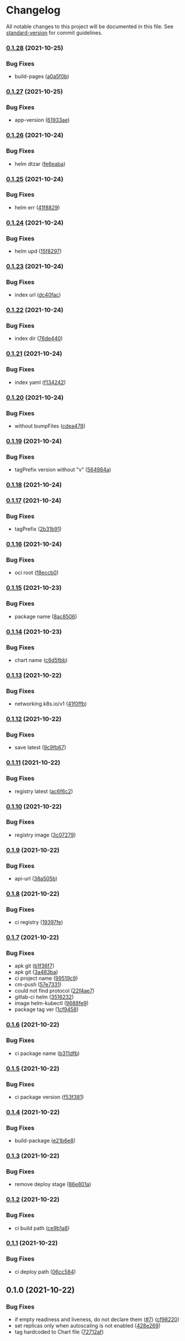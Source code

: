 # Changelog

All notable changes to this project will be documented in this file. See [standard-version](https://github.com/conventional-changelog/standard-version) for commit guidelines.

### [0.1.28](https://github.com/tebaly/varnish-chart/compare/0.1.27...0.1.28) (2021-10-25)


### Bug Fixes

* build-pages ([a0a5f0b](https://github.com/tebaly/varnish-chart/commit/a0a5f0b5b2d544efc1e043224531cb9fbf9bc943))

### [0.1.27](https://github.com/tebaly/varnish-chart/compare/0.1.26...0.1.27) (2021-10-25)


### Bug Fixes

* app-version ([61933ae](https://github.com/tebaly/varnish-chart/commit/61933ae8398f39606148dc8b74478f4d6309130a))

### [0.1.26](https://github.com/tebaly/varnish-chart/compare/0.1.25...0.1.26) (2021-10-24)


### Bug Fixes

* helm dtzar ([fe6eaba](https://github.com/tebaly/varnish-chart/commit/fe6eabaa2963d93837f2eda2cc4d71890f0c60c3))

### [0.1.25](https://github.com/tebaly/varnish-chart/compare/0.1.24...0.1.25) (2021-10-24)


### Bug Fixes

* helm err ([41f8829](https://github.com/tebaly/varnish-chart/commit/41f882932647cdd4e17ddbc3ed9feba8f93ff2e9))

### [0.1.24](https://github.com/tebaly/varnish-chart/compare/0.1.23...0.1.24) (2021-10-24)


### Bug Fixes

* helm upd ([15f8297](https://github.com/tebaly/varnish-chart/commit/15f8297cb2198822a33b827ed86aca37d2a62d90))

### [0.1.23](https://github.com/tebaly/varnish-chart/compare/0.1.22...0.1.23) (2021-10-24)


### Bug Fixes

* index url ([dc40fac](https://github.com/tebaly/varnish-chart/commit/dc40facb2df8196749518ae433252d9699b54cdd))

### [0.1.22](https://github.com/tebaly/varnish-chart/compare/0.1.21...0.1.22) (2021-10-24)


### Bug Fixes

* index dir ([76de440](https://github.com/tebaly/varnish-chart/commit/76de440edebf3c756bf0af39d157d921882ef2a9))

### [0.1.21](https://github.com/tebaly/varnish-chart/compare/0.1.20...0.1.21) (2021-10-24)


### Bug Fixes

* index yaml ([f134242](https://github.com/tebaly/varnish-chart/commit/f1342427870fbd37136d5abbfae55944b21f48f6))

### [0.1.20](https://github.com/tebaly/varnish-chart/compare/0.1.19...0.1.20) (2021-10-24)


### Bug Fixes

* without bumpFiles ([cdea478](https://github.com/tebaly/varnish-chart/commit/cdea478a2782b973dc383c0ba835cbecc714be69))

### [0.1.19](https://github.com/tebaly/varnish-chart/compare/0.1.18...0.1.19) (2021-10-24)


### Bug Fixes

* tagPrefix version without "v" ([564984a](https://github.com/tebaly/varnish-chart/commit/564984a20b89beeb19d66a7a18cff8fc70c78222))

### [0.1.18](https://github.com/tebaly/varnish-chart/compare/0.1.17...0.1.18) (2021-10-24)

### [0.1.17](https://github.com/tebaly/varnish-chart/compare/v0.1.16...v0.1.17) (2021-10-24)


### Bug Fixes

* tagPrefix ([2b31b91](https://github.com/tebaly/varnish-chart/commit/2b31b9132db0ba4f95625021fb4e13a90cdc2060))

### [0.1.16](https://github.com/tebaly/varnish-chart/compare/v0.1.15...v0.1.16) (2021-10-24)


### Bug Fixes

* oci root ([f8eccb0](https://github.com/tebaly/varnish-chart/commit/f8eccb001e879d077155f22f8066dd5639c04587))

### [0.1.15](https://github.com/tebaly/varnish-chart/compare/v0.1.14...v0.1.15) (2021-10-23)


### Bug Fixes

* package name ([8ac8506](https://github.com/tebaly/varnish-chart/commit/8ac8506745673eda37e49a6bf30072e020947916))

### [0.1.14](https://github.com/tebaly/varnish-chart/compare/v0.1.13...v0.1.14) (2021-10-23)


### Bug Fixes

* chart name ([c6d5fbb](https://github.com/tebaly/varnish-chart/commit/c6d5fbb4276dbaa89229ef712d8e449fac404da2))

### [0.1.13](https://github.com/tebaly/varnish-chart/compare/v0.1.12...v0.1.13) (2021-10-22)


### Bug Fixes

* networking.k8s.io/v1 ([41f0ffb](https://github.com/tebaly/varnish-chart/commit/41f0ffb9ad1a9b0f51f1b2e7d3fe053bb8a53cc5))

### [0.1.12](https://github.com/tebaly/varnish-chart/compare/v0.1.11...v0.1.12) (2021-10-22)


### Bug Fixes

* save latest ([9c9fb67](https://github.com/tebaly/varnish-chart/commit/9c9fb67ae2d45763d4403f56779b9498a82759d4))

### [0.1.11](https://github.com/tebaly/varnish-chart/compare/v0.1.10...v0.1.11) (2021-10-22)


### Bug Fixes

* registry latest ([ac6f6c2](https://github.com/tebaly/varnish-chart/commit/ac6f6c2f4b98dc1a6748a891eceac0941e42e38a))

### [0.1.10](https://github.com/tebaly/varnish-chart/compare/v0.1.9...v0.1.10) (2021-10-22)


### Bug Fixes

* registry image ([3c07279](https://github.com/tebaly/varnish-chart/commit/3c07279a69ca82f57894cba776ac7d4aa12d7d5a))

### [0.1.9](https://github.com/tebaly/varnish-chart/compare/v0.1.8...v0.1.9) (2021-10-22)


### Bug Fixes

* api-url ([38a505b](https://github.com/tebaly/varnish-chart/commit/38a505bac20b600f29f81631320d9fc5ceb17711))

### [0.1.8](https://github.com/tebaly/varnish-chart/compare/v0.1.7...v0.1.8) (2021-10-22)


### Bug Fixes

* ci registry ([19397fe](https://github.com/tebaly/varnish-chart/commit/19397fe0eaf542152d1354204250a4765c556e67))

### [0.1.7](https://github.com/tebaly/varnish-chart/compare/v0.1.6...v0.1.7) (2021-10-22)


### Bug Fixes

* apk git ([b1f36f7](https://github.com/tebaly/varnish-chart/commit/b1f36f773eaf27c1291992037eb858a9f5c6dcaa))
* apk git ([3a483ba](https://github.com/tebaly/varnish-chart/commit/3a483ba4b9f9f45e5e6690467c4194a3aba85d38))
* ci project name ([99519c9](https://github.com/tebaly/varnish-chart/commit/99519c94e20d2b68f6dc92132458f3ec92b8b74a))
* cm-push ([57e7331](https://github.com/tebaly/varnish-chart/commit/57e7331b4a21de812eb84a75409e2e17bed7db35))
* could not find protocol ([22f4ae7](https://github.com/tebaly/varnish-chart/commit/22f4ae7d327b1e4222d0558bb36e16a488165b4b))
* gitlab-ci helm ([3516232](https://github.com/tebaly/varnish-chart/commit/35162322453d44cdde8c756dce528bd649e181f1))
* image helm-kubectl ([9688fe9](https://github.com/tebaly/varnish-chart/commit/9688fe93d5130af7be9486978e19708421397186))
* package tag ver ([1cf9458](https://github.com/tebaly/varnish-chart/commit/1cf945875746f24727c39b8e3729250a1d27b531))

### [0.1.6](https://github.com/tebaly/varnish-chart/compare/v0.1.5...v0.1.6) (2021-10-22)


### Bug Fixes

* ci package name ([b311dfb](https://github.com/tebaly/varnish-chart/commit/b311dfb7cfc9f2b3a0c98b7d263df06d5655af6d))

### [0.1.5](https://github.com/tebaly/varnish-chart/compare/v0.1.4...v0.1.5) (2021-10-22)


### Bug Fixes

* ci package version ([f53f381](https://github.com/tebaly/varnish-chart/commit/f53f381d4d1540eb7c457520188ad39ccc53a5e3))

### [0.1.4](https://github.com/tebaly/varnish-chart/compare/v0.1.3...v0.1.4) (2021-10-22)


### Bug Fixes

* build-package ([e21b6e8](https://github.com/tebaly/varnish-chart/commit/e21b6e8f0e08cfbe59e9839a31fe7dff26a1e29a))

### [0.1.3](https://github.com/tebaly/varnish-chart/compare/v0.1.2...v0.1.3) (2021-10-22)


### Bug Fixes

* remove deploy stage ([86e801a](https://github.com/tebaly/varnish-chart/commit/86e801a1cf0d39f20ad93c292370f836e8f04689))

### [0.1.2](https://github.com/tebaly/varnish-chart/compare/v0.1.1...v0.1.2) (2021-10-22)


### Bug Fixes

* ci build path ([ce9b1a8](https://github.com/tebaly/varnish-chart/commit/ce9b1a8babbed8e43588d119c98393e0f976ba67))

### [0.1.1](https://github.com/tebaly/varnish-chart/compare/v0.1.0...v0.1.1) (2021-10-22)


### Bug Fixes

* ci deploy path ([06cc584](https://github.com/tebaly/varnish-chart/commit/06cc584cb523256efd34b0ccb9149caf5365b65c))

## 0.1.0 (2021-10-22)


### Bug Fixes

* if empty readiness and liveness, do not declare them ([#7](https://github.com/tebaly/varnish-chart/issues/7)) ([cf98220](https://github.com/tebaly/varnish-chart/commit/cf98220ab14fb3b364d73067288cd19a270d15af))
* set replicas only when autoscaling is not enabled ([428e269](https://github.com/tebaly/varnish-chart/commit/428e269315ade0c9d7ab6f2c1164371cd2a455ba))
* tag hardcoded to Chart file ([72712af](https://github.com/tebaly/varnish-chart/commit/72712af2afb8c6f3442661212f1ad775dc7d5cb4))
